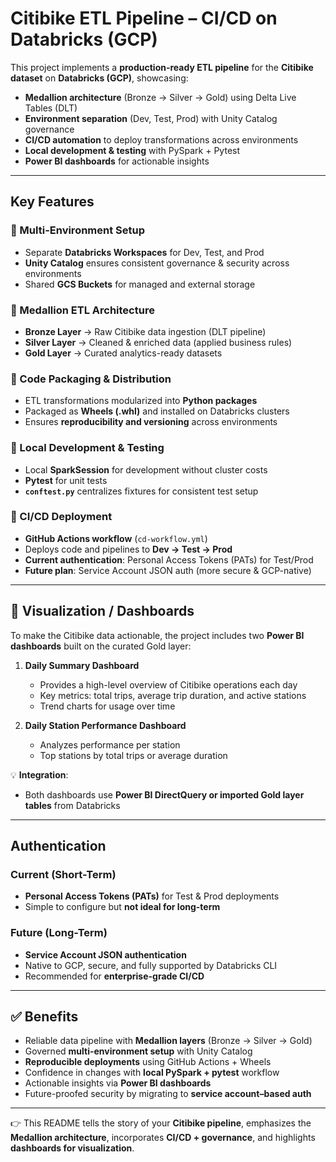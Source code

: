 # Citibike ETL Pipeline – CI/CD on Databricks (GCP)

This project implements a **production-ready ETL pipeline** for the **Citibike dataset** on **Databricks (GCP)**, showcasing:

- **Medallion architecture** (Bronze → Silver → Gold) using Delta Live Tables (DLT)  
- **Environment separation** (Dev, Test, Prod) with Unity Catalog governance  
- **CI/CD automation** to deploy transformations across environments  
- **Local development & testing** with PySpark + Pytest  
- **Power BI dashboards** for actionable insights  

---

## Key Features

### 🔹 Multi-Environment Setup
- Separate **Databricks Workspaces** for Dev, Test, and Prod  
- **Unity Catalog** ensures consistent governance & security across environments  
- Shared **GCS Buckets** for managed and external storage  

### 🔹 Medallion ETL Architecture
- **Bronze Layer** → Raw Citibike data ingestion (DLT pipeline)  
- **Silver Layer** → Cleaned & enriched data (applied business rules)  
- **Gold Layer** → Curated analytics-ready datasets  

### 🔹 Code Packaging & Distribution
- ETL transformations modularized into **Python packages**  
- Packaged as **Wheels (.whl)** and installed on Databricks clusters  
- Ensures **reproducibility and versioning** across environments  

### 🔹 Local Development & Testing
- Local **SparkSession** for development without cluster costs  
- **Pytest** for unit tests  
- **`conftest.py`** centralizes fixtures for consistent test setup  

### 🔹 CI/CD Deployment
- **GitHub Actions workflow** (`cd-workflow.yml`)  
- Deploys code and pipelines to **Dev → Test → Prod**  
- **Current authentication**: Personal Access Tokens (PATs) for Test/Prod  
- **Future plan**: Service Account JSON auth (more secure & GCP-native)  

---

## 🔹 Visualization / Dashboards

To make the Citibike data actionable, the project includes two **Power BI dashboards** built on the curated Gold layer:

1. **Daily Summary Dashboard**  
   - Provides a high-level overview of Citibike operations each day  
   - Key metrics: total trips, average trip duration, and active stations  
   - Trend charts for usage over time  

2. **Daily Station Performance Dashboard**  
   - Analyzes performance per station  
   - Top stations by total trips or average duration   

💡 **Integration**:  
- Both dashboards use **Power BI DirectQuery or imported Gold layer tables** from Databricks    

---

## Authentication

### Current (Short-Term)
- **Personal Access Tokens (PATs)** for Test & Prod deployments  
- Simple to configure but **not ideal for long-term**  

### Future (Long-Term)
- **Service Account JSON authentication**  
- Native to GCP, secure, and fully supported by Databricks CLI  
- Recommended for **enterprise-grade CI/CD**  

---

## ✅ Benefits
- Reliable data pipeline with **Medallion layers** (Bronze → Silver → Gold)  
- Governed **multi-environment setup** with Unity Catalog  
- **Reproducible deployments** using GitHub Actions + Wheels  
- Confidence in changes with **local PySpark + pytest** workflow  
- Actionable insights via **Power BI dashboards**  
- Future-proofed security by migrating to **service account–based auth**  

---

👉 This README tells the story of your **Citibike pipeline**, emphasizes the **Medallion architecture**, incorporates **CI/CD + governance**, and highlights **dashboards for visualization**.
